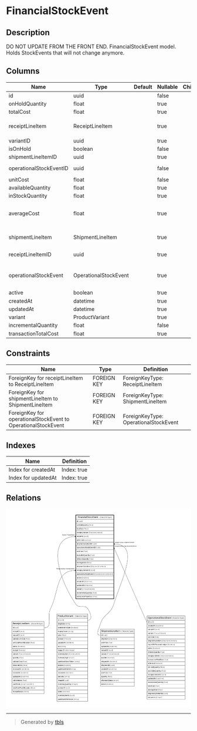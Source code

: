 # FinancialStockEvent

## Description

DO NOT UPDATE FROM THE FRONT END. FinancialStockEvent model. Holds StockEvents that will not change anymore.

## Columns

| Name | Type | Default | Nullable | Children | Parents | Comment |
| ---- | ---- | ------- | -------- | -------- | ------- | ------- |
| id | uuid |  | false |  |  |  |
| onHoldQuantity | float |  | true |  |  | Quantity of the product that is on hold. |
| totalCost | float |  | true |  |  | totalCost |
| receiptLineItem | ReceiptLineItem |  | true |  | [ReceiptLineItem](ReceiptLineItem.md) | ReceiptLineItem model. ReceiptLineItem and this model is 1:1. One stock event is only related o either one receipt or shipment |
| variantID | uuid |  | true |  | [ProductVariant](ProductVariant.md) | Variant ID |
| isOnHold | boolean |  | false |  |  | isOnHold |
| shipmentLineItemID | uuid |  | true |  | [ShipmentLineItem](ShipmentLineItem.md) | Shipment where the StockEvents come from |
| operationalStockEventID | uuid |  | false |  | [OperationalStockEvent](OperationalStockEvent.md) | OperationalStockEvent where the StockEvents come from |
| unitCost | float |  | false |  |  | unitCost |
| availableQuantity | float |  | true |  |  | Available for sale quantity. |
| inStockQuantity | float |  | true |  |  | The quantity of the product in stock. |
| averageCost | float |  | true |  |  | DO NOT UPDATE FROM THE FRONT END, use calculateStockEventAndUpdateStockSummary pipeline instead. Average cost of the product at the time of the event |
| shipmentLineItem | ShipmentLineItem |  | true |  | [ShipmentLineItem](ShipmentLineItem.md) | ShipmentLineItem model. ShipmentLineItem and this model is 1:1. One stock event is only related o either one receipt or shipment. |
| receiptLineItemID | uuid |  | true |  | [ReceiptLineItem](ReceiptLineItem.md) | ReceiptLineItem where the StockEvent come from |
| operationalStockEvent | OperationalStockEvent |  | true |  | [OperationalStockEvent](OperationalStockEvent.md) | OperationalStockEvent model. OperationalStockEvent and this model is n:1. One stock event is only related o either one receipt or shipment. |
| active | boolean |  | true |  |  | active |
| createdAt | datetime |  | true |  |  | createdAt |
| updatedAt | datetime |  | true |  |  | updatedAt |
| variant | ProductVariant |  | true |  | [ProductVariant](ProductVariant.md) | Variant |
| incrementalQuantity | float |  | false |  |  | incrementalQuantity |
| transactionTotalCost | float |  | true |  |  | transactionTotalCost |

## Constraints

| Name | Type | Definition |
| ---- | ---- | ---------- |
| ForeignKey for receiptLineItem to ReceiptLineItem | FOREIGN KEY | ForeignKeyType: ReceiptLineItem |
| ForeignKey for shipmentLineItem to ShipmentLineItem | FOREIGN KEY | ForeignKeyType: ShipmentLineItem |
| ForeignKey for operationalStockEvent to OperationalStockEvent | FOREIGN KEY | ForeignKeyType: OperationalStockEvent |

## Indexes

| Name | Definition |
| ---- | ---------- |
| Index for createdAt | Index: true |
| Index for updatedAt | Index: true |

## Relations

![er](FinancialStockEvent.svg)

---

> Generated by [tbls](https://github.com/k1LoW/tbls)
